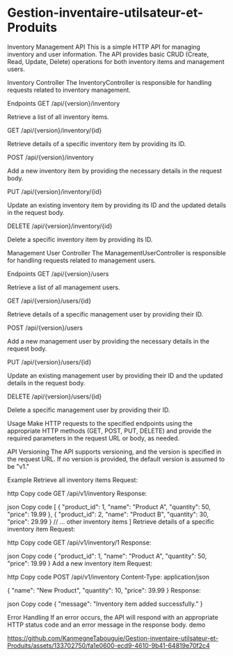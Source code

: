 # Gestion-inventaire-utilsateur-et-Produits
Inventory Management API
This is a simple HTTP API for managing inventory and user information. The API provides basic CRUD (Create, Read, Update, Delete) operations for both inventory items and management users.

Inventory Controller
The InventoryController is responsible for handling requests related to inventory management.

Endpoints
GET /api/{version}/inventory

Retrieve a list of all inventory items.

GET /api/{version}/inventory/{id}

Retrieve details of a specific inventory item by providing its ID.

POST /api/{version}/inventory

Add a new inventory item by providing the necessary details in the request body.

PUT /api/{version}/inventory/{id}

Update an existing inventory item by providing its ID and the updated details in the request body.

DELETE /api/{version}/inventory/{id}

Delete a specific inventory item by providing its ID.

Management User Controller
The ManagementUserController is responsible for handling requests related to management users.

Endpoints
GET /api/{version}/users

Retrieve a list of all management users.

GET /api/{version}/users/{id}

Retrieve details of a specific management user by providing their ID.

POST /api/{version}/users

Add a new management user by providing the necessary details in the request body.

PUT /api/{version}/users/{id}

Update an existing management user by providing their ID and the updated details in the request body.

DELETE /api/{version}/users/{id}

Delete a specific management user by providing their ID.

Usage
Make HTTP requests to the specified endpoints using the appropriate HTTP methods (GET, POST, PUT, DELETE) and provide the required parameters in the request URL or body, as needed.

API Versioning
The API supports versioning, and the version is specified in the request URL. If no version is provided, the default version is assumed to be "v1."

Example
Retrieve all inventory items
Request:

http
Copy code
GET /api/v1/inventory
Response:

json
Copy code
[
  {
    "product_id": 1,
    "name": "Product A",
    "quantity": 50,
    "price": 19.99
  },
  {
    "product_id": 2,
    "name": "Product B",
    "quantity": 30,
    "price": 29.99
  }
  // ... other inventory items
]
Retrieve details of a specific inventory item
Request:

http
Copy code
GET /api/v1/inventory/1
Response:

json
Copy code
{
  "product_id": 1,
  "name": "Product A",
  "quantity": 50,
  "price": 19.99
}
Add a new inventory item
Request:

http
Copy code
POST /api/v1/inventory
Content-Type: application/json

{
  "name": "New Product",
  "quantity": 10,
  "price": 39.99
}
Response:

json
Copy code
{
  "message": "Inventory item added successfully."
}

Error Handling
If an error occurs, the API will respond with an appropriate HTTP status code and an error message in the response body.
demo



https://github.com/KanmegneTabouguie/Gestion-inventaire-utilsateur-et-Produits/assets/133702750/fa1e0600-ecd9-4610-9b41-64819e70f2c4

